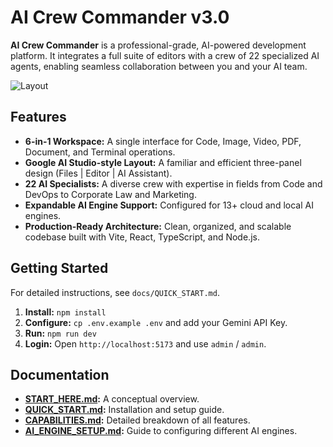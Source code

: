 # AI Crew Commander v3.0

**AI Crew Commander** is a professional-grade, AI-powered development platform. It integrates a full suite of editors with a crew of 22 specialized AI agents, enabling seamless collaboration between you and your AI team.

![Layout](https://i.imgur.com/example.png) <!-- Placeholder image -->

## Features

- **6-in-1 Workspace:** A single interface for Code, Image, Video, PDF, Document, and Terminal operations.
- **Google AI Studio-style Layout:** A familiar and efficient three-panel design (Files | Editor | AI Assistant).
- **22 AI Specialists:** A diverse crew with expertise in fields from Code and DevOps to Corporate Law and Marketing.
- **Expandable AI Engine Support:** Configured for 13+ cloud and local AI engines.
- **Production-Ready Architecture:** Clean, organized, and scalable codebase built with Vite, React, TypeScript, and Node.js.

## Getting Started

For detailed instructions, see `docs/QUICK_START.md`.

1.  **Install:** `npm install`
2.  **Configure:** `cp .env.example .env` and add your Gemini API Key.
3.  **Run:** `npm run dev`
4.  **Login:** Open `http://localhost:5173` and use `admin` / `admin`.

## Documentation

- **[START_HERE.md](./docs/START_HERE.md):** A conceptual overview.
- **[QUICK_START.md](./docs/QUICK_START.md):** Installation and setup guide.
- **[CAPABILITIES.md](./docs/CAPABILITIES.md):** Detailed breakdown of all features.
- **[AI_ENGINE_SETUP.md](./docs/AI_ENGINE_SETUP.md):** Guide to configuring different AI engines.
